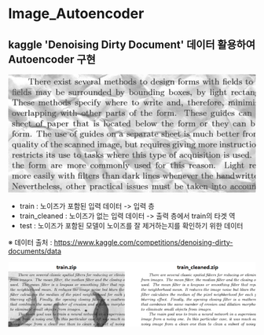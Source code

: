 # Image_Autoencoder

## kaggle 'Denoising Dirty Document' 데이터 활용하여 Autoencoder 구현

![Denoising Dirty Document](image/dirty_document.png)

- train : 노이즈가 포함된 입력 데이터 -> 입력 층
- train_cleaned : 노이즈가 없는 입력 데이터 -> 출력 층에서 train의 타겟 역
- test : 노이즈가 포함된 모델이 노이즈를 잘 제거하는지를 확인하기 위한 데이터

※ 데이터 출처 : https://www.kaggle.com/competitions/denoising-dirty-documents/data


![Denoising Dirty Document](image/train_cleaned_document.png)